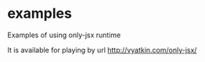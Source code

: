 # examples
Examples of using only-jsx runtime

It is available for playing by url http://vyatkin.com/only-jsx/
